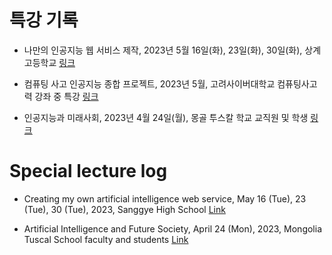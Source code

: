 # 특강 기록
* 나만의 인공지능 웹 서비스 제작, 2023년 5월 16일(화), 23일(화), 30일(화), 상계고등학교 [링크](https://github.com/janggoons/ai-future-society/tree/main/202305/notice.md)

* 컴퓨팅 사고 인공지능 종합 프로젝트, 2023년 5월, 고려사이버대학교 컴퓨팅사고력 강좌 중 특강 [링크](https://github.com/janggoons/ai-future-society/tree/main/202305-cuk/note_ko.md)

* 인공지능과 미래사회, 2023년 4월 24일(월), 몽골 투스칼 학교 교직원 및 학생 [링크](https://github.com/janggoons/ai-future-society/tree/main/20230424/notice.md)


# Special lecture log
* Creating my own artificial intelligence web service, May 16 (Tue), 23 (Tue), 30 (Tue), 2023, Sanggye High School [Link](https://github.com/janggoons/ai-future-society/tree/main/202305/notice.md)

* Artificial Intelligence and Future Society, April 24 (Mon), 2023, Mongolia Tuscal School faculty and students [Link](https://github.com/janggoons/ai-future-society/tree/main/20230424/notice.md)